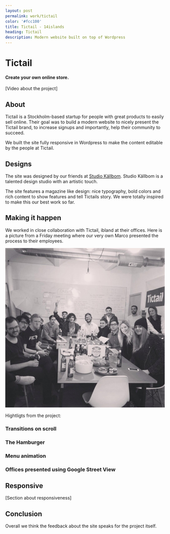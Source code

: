 ```yaml
---
layout: post
permalink: work/tictail
color: '#fcc100'
title: Tictail - 14islands
heading: Tictail
description: Modern website built on top of Wordpress 
---
```


# Tictail
#### Create your own online store. 

[Video about the project]


## About

Tictail is a Stockholm-based startup for people with great products to easily sell online. Their goal was to build a modern website to nicely present the Tictail brand, to increase signups and importantly, help their community to succeed. 

We built the site  fully responsive in Wordpress to make the content editable by the people at Tictail.


## Designs

The site was designed by our friends at [Studio Källbom](http://www.studiokallbom.se/). Studio Källbom is a talented design studio with an artistic touch.

The site features a magazine like design: nice typography, bold colors and rich content to show features and tell Tictails story. We were totally inspired to make this our best work so far.


## Making it happen

We worked in close collaboration with Tictail, ibland at their offices. Here is a picture from a Friday meeting where our very own Marco presented the process to their employees.

![Friday meeting with Tictail](/images/work/tictail/friday-meeting.jpg)

Hightligts from the project:

### Transitions on scroll
### The Hamburger 
### Menu animation
### Offices presented using Google Street View


## Responsive

[Section about responsiveness] 


## Conclusion

Overall we think the feedback about the site speaks for the project itself. 




